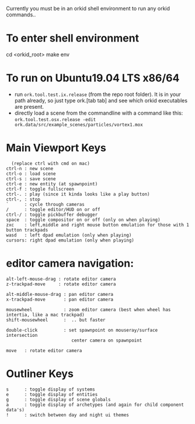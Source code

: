 Currently you must be in an orkid shell environment to run any orkid commands..

To enter shell environment
==========================
cd <orkid_root>
make env

To run on Ubuntu19.04 LTS x86/64
======
* run ```ork.tool.test.ix.release``` (from the repo root folder). It is in your path already, so just type ork.[tab tab] and see which orkid executables are present.
* directly load a scene from the commandline with a command like this:
```ork.tool.test.osx.release -edit ork.data/src/example_scenes/particles/vortex1.mox```

Main Viewport Keys
=============
```
  (replace ctrl with cmd on mac)
ctrl-n : new scene
ctrl-o : load scene
ctrl-s : save scene
ctrl-e : new entity (at spawnpoint)
ctrl-f : toggle fullscreen
ctrl-. : play (since it kinda looks like a play button)
ctrl-, : stop
`      : cycle through cameras
/      : toggle editor/HUD on or off
ctrl-/ : toggle pickbuffer debugger
space  : toggle compositor on or off (only on when playing)
zxc    : left,middle and right mouse button emulation for those with 1 button trackpads
wasd   : left dpad emulation (only when playing)
cursors: right dpad emulation (only when playing)
```
editor camera navigation:
=========================
```
alt-left-mouse-drag : rotate editor camera
z-trackpad-move     : rotate editor camera

alt-middle-mouse-drag : pan editor camera
x-trackpad-move       : pan editor camera

mousewheel            : zoom editor camera (best when wheel has intertia, like a mac trackpad)
shift-mousewheel      :  .. but faster

double-click          : set spawnpoint on mouseray/surface intersection
                         center camera on spawnpoint

move   : rotate editor camera 
```

Outliner Keys
=============
```
s      : toggle display of systems
e      : toggle display of entities
g      : toggle display of scene globals
a      : toggle display of archetypes (and again for child component data's)
!      : switch between day and night ui themes
```
